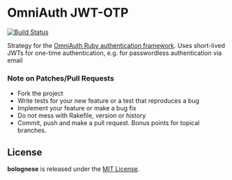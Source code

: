 # OmniAuth JWT-OTP

[![Build Status](https://travis-ci.org/datacite/omniauth-jwt-otp.svg?branch=master)](https://travis-ci.org/datacite/omniauth-jwt-otp)

Strategy for the [OmniAuth Ruby authentication framework](http://www.omniauth.org). Uses short-lived JWTs for one-time authentication, e.g. for passwordless authentication via email

### Note on Patches/Pull Requests

* Fork the project
* Write tests for your new feature or a test that reproduces a bug
* Implement your feature or make a bug fix
* Do not mess with Rakefile, version or history
* Commit, push and make a pull request. Bonus points for topical branches.

## License
**bolognese** is released under the [MIT License](https://github.com/datacite/omniauth-jwt-otp/blob/master/LICENSE.md).
